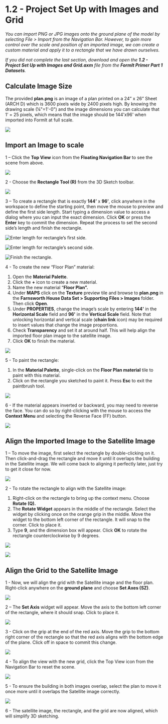# 1.2 - Project Set Up with Images and Grid

_You can import PNG or JPG images onto the ground plane of the model by selecting File > Import from the Navigation Bar. However, to gain more control over the scale and position of an imported image, we can create a custom material and apply it to a rectangle that we have drawn ourselves._

_If you did not complete the last section, download and open the_ _**1.2 - Project Set Up with Images and Grid.axm**_ _file from the_ _**FormIt Primer Part 1 Datasets**._

## **Calculate Image Size**

The provided **plan.png** is an image of a plan printed on a 24” x 26” Sheet (ARCH D) which is 3600 pixels wide by 2400 pixels high. By knowing the drawing scale (¼"=1'-0") and the image dimensions you can calculate that 1’ = 25 pixels, which means that the image should be 144'x96' when imported into FormIt at full scale.

![](<../../.gitbook/assets/0 (1) (1).png>)

## **Import an Image to scale**

1 – Click the **Top View** icon from the **Floating Navigation Bar** to see the scene from above.

![](<../../.gitbook/assets/1 (1).png>)

2 - Choose the **Rectangle Tool (R)** from the 3D Sketch toolbar.

![](<../../.gitbook/assets/2 (1).png>)

3 – To create a rectangle that is exactly **144’** x **96’**, click anywhere in the workspace to define the starting point, then move the mouse to preview and define the first side length. Start typing a dimension value to access a dialog where you can input the exact dimension. Click **OK** or press the **Enter** key to commit the dimension. Repeat the process to set the second side’s length and finish the rectangle.

![Enter length for rectangle’s first side.](<../../.gitbook/assets/3 (1).png>)

![Enter length for rectangle’s second side.](<../../.gitbook/assets/4 (1).png>)

![Finish the rectangle.](<../../.gitbook/assets/5 (1).png>)

4 - To create the new “Floor Plan” material:

1. Open the **Material Palette**.
2. Click the **+** icon to create a new material.
3. Name the new material “**Floor Plan”.**
4. Under **MAPS** click on the **Texture** preview tile and browse to **plan.png** in the **Farnsworth House Data Set > Supporting Files > Images** folder. Then click **Open**.
5. Under **PROPERTIES**, change the image’s scale by entering **144'** in the **Horizontal Scale** field and **96'** in the **Vertical Scale** field. Note that unlocking horizontal and vertical scale (**chain link** icon) may be required to insert values that change the image proportions.
6. Check **Transparency** and set it at around half. This will help align the imported floor plan image to the satellite image.
7. Click **OK** to finish the material.

![](../../.gitbook/assets/create-1.png)

5 - To paint the rectangle:

1. In the **Material Palette**, single-click on the **Floor Plan material** tile to paint with this material.
2. Click on the rectangle you sketched to paint it. Press **Esc** to exit the paintbrush tool.

![](../../.gitbook/assets/7.jpeg)

6 - If the material appears inverted or backward, you may need to reverse the face. You can do so by right-clicking with the mouse to access the **Context Menu** and selecting the Reverse Face (FF) button.

![](../../.gitbook/assets/8.png)

## **Align the Imported Image to the Satellite Image**

1 – To move the image, first select the rectangle by double-clicking on it. Then click-and-drag the rectangle and move it until it overlaps the building in the Satellite image. We will come back to aligning it perfectly later, just try to get it close for now.

![](../../.gitbook/assets/9.png)

2 - To rotate the rectangle to align with the Satellite image:

1. Right-click on the rectangle to bring up the context menu. Choose **Rotate (Q).**
2. The **Rotate Widget** appears in the middle of the rectangle. Select the widget by clicking once on the orange grip in the middle. Move the widget to the bottom left corner of the rectangle. It will snap to the corner. Click to place it.
3. Type **9**, and the dimension box will appear. Click **OK** to rotate the rectangle counterclockwise by 9 degrees.

![](../../.gitbook/assets/10.png)

![](../../.gitbook/assets/11.png)

## **Align the Grid to the Satellite Image**

1 - Now, we will align the grid with the Satellite image and the floor plan. Right-click anywhere on the **ground plane** and choose **Set Axes (SZ)**.

![](../../.gitbook/assets/12.png)

2 – The **Set Axis** widget will appear. Move the axis to the bottom left corner of the rectangle, where it should snap. Click to place it.

![](../../.gitbook/assets/13.png)

3 - Click on the grip at the end of the red axis. Move the grip to the bottom right corner of the rectangle so that the red axis aligns with the bottom edge of the plane. Click off in space to commit this change.

![](../../.gitbook/assets/14.png)

4 - To align the view with the new grid, click the Top View icon from the Navigation Bar to reset the scene.

![](../../.gitbook/assets/15.png)

5 - To ensure the building in both images overlap, select the plan to move it once more until it overlaps the Satellite image correctly.

![](../../.gitbook/assets/16.png)

6 - The satellite image, the rectangle, and the grid are now aligned, which will simplify 3D sketching.
